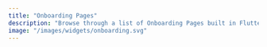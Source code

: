```yaml
---
title: "Onboarding Pages"
description: "Browse through a list of Onboarding Pages built in Flutter."
image: "/images/widgets/onboarding.svg"
---
```

